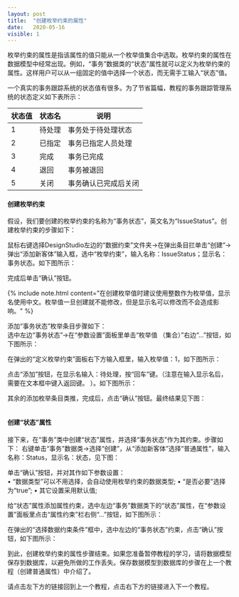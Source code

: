 ```yaml
---
layout: post
title:  "创建枚举约束的属性"
date:   2020-05-16
visible: 1
---
```


枚举约束的属性是指该属性的值只能从一个枚举值集合中选取。枚举约束的属性在数据模型中经常出现。例如，“事务”数据类的“状态”属性就可以定义为枚举约束的属性。这样用户可以从一组固定的值中选择一个状态，而无需手工输入“状态”值。

一个真实的事务跟踪系统的状态值有很多。为了节省篇幅，教程的事务跟踪管理系统的状态定义如下表所示：

| 状态值 | 状态名 | 说明 |
|-------|--------|---------|
| 1 | 待处理 | 事务处于待处理状态 |
| 2 | 已指定 | 事务已指定人员处理 |
| 3 | 完成 | 事务已完成 |
| 4 | 退回 | 事务被退回 |
| 5 | 关闭 | 事务确认已完成后关闭 |

#### 创建枚举约束

假设，我们要创建的枚举约束的名称为“事务状态”，英文名为“IssueStatus”。创建枚举约束的步骤如下：

鼠标右键选择DesignStudio左边的“数据约束”文件夹→在弹出条目拦单击“创建”→弹出“添加新客体”输入框，选中“枚举约束”，输入名称：IssueStatus；显示名：事务状态。如下图所示：

<img src="{{'/assets/img/2018-2-16 创建枚举约束属性.png' | prepend: site.baseurl }}" alt=""><br>
完成后单击“确认”按钮。<br>

{% include note.html content="在创建枚举值时建议使用整数作为枚举值，显示名使用中文。枚举值一旦创建就不能修改，但是显示名可以修改而不会造成影响。" %}

添加“事务状态”枚举条目步骤如下：<br>
选中左边“事务状态”→在“参数设置”面板里单击“枚举值 （集合）”右边“...”按钮，如下图所示：

<img src="{{'/assets/img/2018-2-16 创建枚举值.png' | prepend: site.baseurl }}" alt=""><br>
在弹出的“定义枚举约束”面板右下方输入框里，输入枚举值：1，如下图所示：

<img src="{{'/assets/img/2018-2-16 添加枚举条目待处理1.png' | prepend: site.baseurl }}" alt=""><br>
点击“添加”按钮，在显示名输入：待处理，按“回车”键。（注意在输入显示名后，需要在文本框中键入返回键。
）。如下图所示：

<img src="{{'/assets/img/2018-2-16 添加枚举条目待处理2.png' | prepend: site.baseurl }}" alt=""><br>
其余的添加枚举条目类推，完成后，点击“确认”按钮。最终结果见下图：

<img src="{{'/assets/img/2018-2-16 添加枚举条目2.png' | prepend: site.baseurl }}" alt=""><br>

#### 创建“状态”属性

接下来，在“事务”类中创建“状态”属性，并选择“事务状态”作为其约束。步骤如下：
右键单击“事务”数据类→选择“创建”，从“添加新客体”选择“普通属性”，输入名称：Status，显示名：状态，见下图：

<img src="{{'/assets/img/2018-2-16 创建事务状态属性B.png' | prepend: site.baseurl }}" alt=""><br>
单击“确认”按钮，并对其作如下参数设置：<br>
•	“数据类型”可以不用选择，会自动使用枚举约束的数据类型;
•	“是否必要”选择为“true”;
•	其它设置采用默认值;

给“状态”属性添加属性约束，选中左边“事务”数据类下的“状态”属性，在“参数设置”面板里点击“属性约束”栏右侧“...”按钮，如下图所示：

<img src="{{'/assets/img/2018-2-16 创建事务状态属性约束.png' | prepend: site.baseurl }}" alt=""><br>
在弹出的“选择数据约束条件”框中，选中左边的“事务状态”约束，点击“确认”按钮，如下图所示：

<img src="{{'/assets/img/2018-2-16 选择事务状态属性约束.png' | prepend: site.baseurl }}" alt=""><br>
到此，创建枚举约束的属性步骤结束。如果您准备暂停教程的学习，请将数据模型保存到数据库，以避免所做的工作丢失。保存数据模型到数据库的步骤在上一个教程（创建普通属性）中介绍了。

请点击左下方的链接回到上一个教程，点击右下方的链接进入下一个教程。
